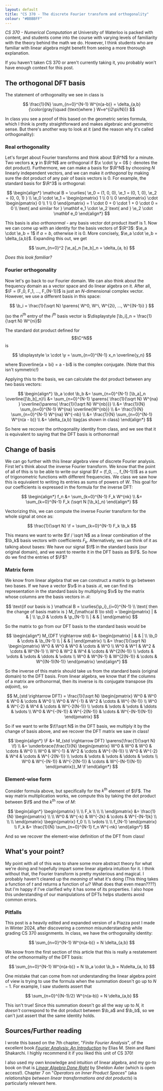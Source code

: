 ```yaml
---
layout: default
title: "CS 370 - The discrete Fourier transform and orthogonality"
colour: "#BBBBFF"
---
```


$$
\newcommand{\x}{\mathbf x}
\newcommand{\y}{\mathbf y}
\newcommand{\b}{\mathbf b}
\newcommand{\e}{\mathbf e}
\newcommand{\f}{\mathbf f}
\newcommand{\p}{\mathbf p}
\newcommand{\v}{\mathbf v}
\newcommand{\F}{\mathbf F}
\newcommand{\parens}[1]{\left( #1 \right)}
\newcommand{\curlies}[1]{\left\{ #1 \right\}}
\DeclareMathOperator{\proj}{proj}
$$

*CS 370 - Numerical Computation* at University of Waterloo is packed with content, and students come into the course with varying levels of familiarity with the theory behind the math we do. However, I think students who are familiar with linear algebra might benefit from seeing a more thorough explanation.

If you haven't taken CS 370 or aren't currently taking it, you probably won't have enough context for this post.

## The orthogonal DFT basis

The statement of orthogonality we see in class is

$$
\frac{1}{N} \sum_{n=0}^{N-1} W^{n(a-b)} = \delta_{a,b} {\color{gray}\quad (\text{where } W=e^{i2\pi/N})}
$$

In class you see a proof of this based on the geometric series formula, which I think is pretty straightforward and makes algebraic and geometric sense. But there's another way to look at it (and the reason why it's called orthogonality):

### Real orthogonality

Let's forget about Fourier transforms and think about $\R^N$ for a minute. Two vectors $\mathbf x, \mathbf y$ in $\R^N$ are orthogonal if $\x \cdot \y = 0$ ($\cdot$ denotes the dot product). Furthermore, we can make a basis for $\R^N$ by choosing $N$ linearly independent vectors, and we can make it *orthogonal* by making sure the dot product of any pair of basis vectors is 0. For example, the standard basis for $\R^3$ is orthogonal:

$$
\begin{align*}
\mathcal B = \curlies{ \e_0 = (1, 0, 0), \e_1 = (0, 1, 0), \e_2 = (0, 0, 1) } \\
\e_0 \cdot \e_1 = \begin{pmatrix} 1 \\ 0 \\ 0 \end{pmatrix} \cdot \begin{pmatrix} 0 \\ 1 \\ 0 \end{pmatrix} = 1 \cdot 0 + 0 \cdot 1 + 0 \cdot 0 = 0 \\
\text{ and similar for } \mathbf e_1 \cdot \e_2 \text{ and } \e_2 \cdot \mathbf e_0
\end{align*}
$$

This basis is also *orthonormal* - any basis vector dot product itself is 1. Now we can come up with an identity for the basis vectors of $\R^3$: $\e_a \cdot \e_b = 1$ if $a = b$, otherwise it is $0$. More concisely, $\e_a \cdot \e_b = \delta_{a,b}$. Expanding this out, we get

$$
\sum_{n=0}^2 [\e_a]_n [\e_b]_n = \delta_{a, b}
$$

*Does this look familiar?*

### Fourier orthogonality

Now let's go back to our Fourier domain. We can also think about the frequency domain as a vector space and do linear algebra on it. After all, $\F = (F_0, F_1, ..., F_{N-1})$ is just an $N$-dimensional complex vector. However, we use a different basis in this space:

$$
\b_i = \frac{1}{\sqrt N} \parens{ W^0, W^i, W^{2i}, ..., W^{(N-1)i} }
$$

(so the $n^\text{th}$ entry of the $i^\text{th}$ basis vector is $\displaystyle [\b_i]_n = \frac{1}{\sqrt N} W^{ni}$)

The standard dot product defined for $$\C^N$$ is

$$
\displaystyle \x \cdot \y = \sum_{n=0}^{N-1} x_n \overline{y_n}
$$

where $\overline{a + bi} = a - bi$ is the complex conjugate. (Note that this isn't symmetric!)

Applying this to the basis, we can calculate the dot product between any two basis vectors:

$$
\begin{align*}
\b_a \cdot \b_b &= \sum_{n=0}^{N-1} [\b_a]_n \overline{[\b_b]_n}\\
&= \sum_{n=0}^{N-1} \parens{ \frac{1}{\sqrt N} W^{na} } \overline{\parens{ \frac{1}{\sqrt N} W^{nb}}} \\
&= \frac{1}{N} \sum_{n=0}^{N-1} W^{na} \overline{W^{nb}} \\
&= \frac{1}{N} \sum_{n=0}^{N-1} W^{na} W^{-nb} \\
&= \frac{1}{N} \sum_{n=0}^{N-1} W^{n(a - b)} \\
&= \delta_{a,b} \tag{as shown in class}
\end{align*}
$$

So here we recover the orthogonality identity from class, and we see that it is equivalent to saying that the DFT basis is orthonormal!

## Change of basis

We can go further with this linear algebra view of discrete Fourier analysis. First let's think about the inverse Fourier transform. We know that the point of all of this is to be able to write our signal $\f = (f_0, ..., f_{N-1})$ as a sum of trigonometric functions with different frequencies. We class we saw how this is equivalent to writing its entries as sums of powers of $W$. This goal for our coefficients is expressed in the formula for the inverse DFT:

$$
\begin{align*}
f_n &= \sum_{k=0}^{N-1} F_k W^{nk} \\
&= \sum_{k=0}^{N-1} F_k (\sqrt N [\b_k]_n)
\end{align*}
$$

Vectorizing this, we can compute the inverse Fourier transform for the whole signal at once as:

$$
\frac{1}{\sqrt N} \f = \sum_{k=0}^{N-1} F_k \b_k
$$

This means we want to write $\f / \sqrt N$ as a linear combination of the $\b_k$ basis vectors with coefficients $F_k$. Alternatively, we can think of it as talking about bases: We have our signal $\f$ in the standard basis (our original domain), and we want to rewrite it in the DFT basis as $\F$. So how do we find the entries of $\F$?

### Matrix form

We know from linear algebra that we can construct a matrix to go between two bases. If we have a vector $\v$ in a basis $\mathcal B$, we can find its representation in the standard basis by multiplying $\v$ by the matrix whose columns are the basis vectors in $\mathcal B$:

$$
\text{if our basis is } \mathcal B = \curlies{\p_i}_{i=0}^{N-1} \\
\text{ then the change of basis matrix is } M_{\mathcal B \to std} = \begin{pmatrix} | & & |  \\ \p_0 & \cdots & \p_{N-1} \\ | & & | \end{pmatrix}
$$

So the matrix to go from our DFT basis to the standard basis would be

$$
\begin{align*}
M_{DFT \rightarrow std} &= \begin{pmatrix} | & & |  \\ \b_0 & \cdots & \b_{N-1} \\ | & & |  \end{pmatrix} \\
&=
\frac{1}{\sqrt N} \begin{pmatrix}
W^0 & W^0 & W^0 & \cdots & W^0 \\
W^0 & W^1 & W^2 & \cdots & W^{N-1} \\
W^0 & W^2 & W^4 & \cdots & W^{2(N-1)} \\
\vdots & \vdots & \vdots & \ddots & \vdots \\
W^0 & W^{N-1} & W^{2(N-1)} & \cdots & W^{(N-1)(N-1)}
\end{pmatrix}
\end{align*}
$$

So the inverse of this matrix should take us from the standard basis (original domain) to the DFT basis. From linear algebra, we know that if the columns of a matrix are orthonormal, then its inverse is its conjugate transpose (its *adjoint*), so

$$
M_{std \rightarrow DFT} = \frac{1}{\sqrt N} \begin{pmatrix}
W^0 & W^0 & W^0 & \cdots & W^0 \\
W^0 & W^{-1} & W^2 & \cdots & W^{-(N-1)} \\
W^0 & W^{-2} & W^4 & \cdots & W^{-2(N-1)} \\
\vdots & \vdots & \vdots & \ddots & \vdots \\
W^0 & W^{-(N-1)} & W^{-2(N-1)} & \cdots & W^{-(N-1)(N-1)}
\end{pmatrix}
$$

So if we want to write $\f/\sqrt N$ in the DFT basis, we multiply it by the change of basis above, and we recover the DFT matrix we saw in class!

$$
\begin{align*}
\F &= M_{std \rightarrow DFT} \parens{\frac{1}{\sqrt N} \f} \\
&= \underbrace{\frac{1}{N} \begin{pmatrix}
W^0 & W^0 & W^0 & \cdots & W^0 \\
W^0 & W^{-1} & W^2 & \cdots & W^{-(N-1)} \\
W^0 & W^{-2} & W^4 & \cdots & W^{-2(N-1)} \\
\vdots & \vdots & \vdots & \ddots & \vdots \\
W^0 & W^{-(N-1)} & W^{-2(N-1)} & \cdots & W^{-(N-1)(N-1)}
\end{pmatrix}}_M \f
\end{align*}
$$

### Element-wise form

Consider formula above, but specifically for the $k^\text{th}$ element of $\F$. The way matrix multiplication works, we compute this by taking the dot product between $\f$ and the $k^\text{th}$ row of $M$:

$$
\begin{align*}
\begin{pmatrix} \\ \\ F_k \\ \\ \\ \end{pmatrix} &= \frac{1}{N} \begin{pmatrix} \\ \\ W^0 & W^{-k} & W^{-2k} & \cdots & W^{-(N-1)k} \\ \\ \\ \end{pmatrix} \begin{pmatrix} f_0 \\ \\ \vdots \\ \\ f_{N-1} \end{pmatrix} \\
F_k &= \frac{1}{N} \sum_{n=0}^{N-1} f_n W^{-nk}
\end{align*}
$$

And so we recover the element-wise definition of the DFT from class!

## What's your point?

My point with all of this was to share some more abstract theory for what we're doing and hopefully impart some linear algebra intuition for it. I think without that, the Fourier transform is pretty mysterious and magical. I probably haven't cleared up the *meaning* of what it's doing (This thing takes a function of $t$ and returns a function of $\omega$? What does that even mean????) but I'm happy if I've clarified why it has some of its properties. I also hope this understanding of our manipulations of DFTs helps students avoid common errors.

### Pitfalls

This post is a heavily edited and expanded version of a Piazza post I made in Winter 2024, after discovering a common misunderstanding while grading CS 370 assignments. In class, we have the orthogonality identity:

$$
\sum_{n=0}^{N-1} W^{n(a-b)} = N \delta_{a,b}
$$

We know from the first section of this article that this is really a restatement of the orthonormality of the DFT basis:

$$
\sum_{n=0}^{N-1} W^{n(a-b)} = N \b_a \cdot \b_b = N\delta_{a, b}
$$

One mistake that can come from not understanding the linear algebra point of view is trying to use the formula when the summation doesn't go up to $N-1$. For example, I saw students assert that

$$
\sum_{n=0}^{(N-1)/2} W^{n(a-b)} = N \delta_{a,b}
$$

This isn't true! Since this summation doesn't go all the way up to $N$, it *doesn't* correspond to the dot product between $\b_a$ and $\b_b$, so we can't just assert that the same identity holds.

## Sources/Further reading

I wrote this based on the 7th chapter, "*Finite Fourier Analysis*", of the excellent book [*Fourier Analysis: An Introduction*](https://press.princeton.edu/books/hardcover/9780691113845/fourier-analysis) by Elias M. Stein and Rami Shakarchi. I highly recommend it if you liked this unit of CS 370!

I also used my own knowledge and intuition of linear algebra, and my go-to book on that is [*Linear Algebra Done Right*](https://linear.axler.net/) by Sheldon Axler (which is open access!). Chapter 7 on "*Operators on Inner Product Spaces*" (aka *relationships between linear transformations and dot products*) is particularly relevant here.
